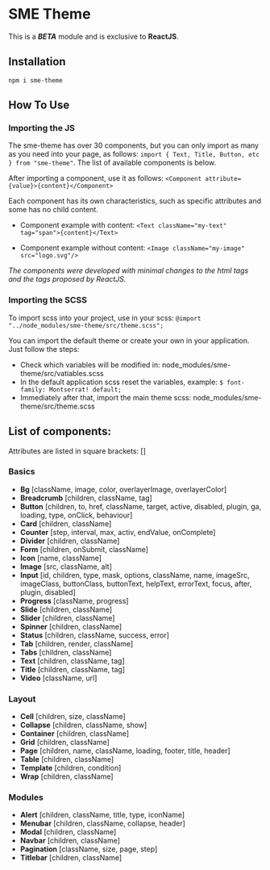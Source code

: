 # SME Theme
This is a ***BETA*** module and is exclusive to **ReactJS**.

## Installation

`npm i sme-theme`

## How To Use

### Importing the JS
The sme-theme has over 30 components, but you can only import as many as you need into your page, as follows:
`import { Text, Title, Button, etc } from "sme-theme"`.
The list of available components is below.

After importing a component, use it as follows:
`<Component attribute={value}>{content}</Component>`

Each component has its own characteristics, such as specific attributes and some has no child content.

- Component example with content:
`<Text className="my-text" tag="span">{content}</Text>`

- Component example without content:
`<Image className="my-image" src="logo.svg"/>`

*The components were developed with minimal changes to the html tags and the tags proposed by ReactJS.*

### Importing the SCSS
To import scss into your project, use in your scss:
`@import "../node_modules/sme-theme/src/theme.scss";`

You can import the default theme or create your own in your application. Just follow the steps:
- Check which variables will be modified in: node_modules/sme-theme/src/vatiables.scss
- In the default application scss reset the variables, example:
`$ font-family: Montserrat! default;`
- Immediately after that, import the main theme scss: node_modules/sme-theme/src/theme.scss


## List of components:
Attributes are listed in square brackets: []
### Basics
- **Bg** [className, image, color, overlayerImage, overlayerColor]
- **Breadcrumb** [children, className, tag]
- **Button** [children, to, href, className, target, active, disabled, plugin, ga, loading, type, onClick, behaviour]
- **Card** [children, className]
- **Counter** [step, interval, max, activ, endValue, onComplete]
- **Divider** [children, className]
- **Form** [children, onSubmit, className]
- **Icon** [name, className]
- **Image** [src, className, alt]
- **Input** [id, children, type, mask, options, className, name, imageSrc, imageClass, buttonClass, buttonText, helpText, errorText, focus, after, plugin, disabled]
- **Progress** [className, progress]
- **Slide** [children, className]
- **Slider** [children, className]
- **Spinner** [children, className]
- **Status** [children, className, success, error]
- **Tab** [children, render, className]
- **Tabs** [children, className]
- **Text** [children, className, tag]
- **Title** [children, className, tag]
- **Video** [className, url]

### Layout
- **Cell** [children, size, className]
- **Collapse** [children, className, show]
- **Container** [children, className]
- **Grid** [children, className]
- **Page** [children, name, className, loading, footer, title, header]
- **Table** [children, className]
- **Template** [children, condition]
- **Wrap** [children, className]

### Modules
- **Alert** [children, className, title, type, iconName]
- **Menubar** [children, className, collapse, header]
- **Modal** [children, className]
- **Navbar** [children, className]
- **Pagination** [className, size, page, step]
- **Titlebar** [children, className]
